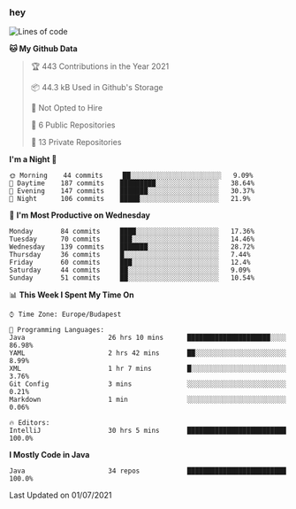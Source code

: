 ### hey

<!--START_SECTION:waka-->
![Lines of code](https://img.shields.io/badge/From%20Hello%20World%20I%27ve%20Written-52136%20lines%20of%20code-blue)

**🐱 My Github Data** 

> 🏆 443 Contributions in the Year 2021
 > 
> 📦 44.3 kB Used in Github's Storage 
 > 
> 🚫 Not Opted to Hire
 > 
> 📜 6 Public Repositories 
 > 
> 🔑 13 Private Repositories  
 > 
**I'm a Night 🦉** 

```text
🌞 Morning    44 commits     ██░░░░░░░░░░░░░░░░░░░░░░░   9.09% 
🌆 Daytime    187 commits    █████████░░░░░░░░░░░░░░░░   38.64% 
🌃 Evening    147 commits    ███████░░░░░░░░░░░░░░░░░░   30.37% 
🌙 Night      106 commits    █████░░░░░░░░░░░░░░░░░░░░   21.9%

```
📅 **I'm Most Productive on Wednesday** 

```text
Monday       84 commits     ████░░░░░░░░░░░░░░░░░░░░░   17.36% 
Tuesday      70 commits     ███░░░░░░░░░░░░░░░░░░░░░░   14.46% 
Wednesday    139 commits    ███████░░░░░░░░░░░░░░░░░░   28.72% 
Thursday     36 commits     █░░░░░░░░░░░░░░░░░░░░░░░░   7.44% 
Friday       60 commits     ███░░░░░░░░░░░░░░░░░░░░░░   12.4% 
Saturday     44 commits     ██░░░░░░░░░░░░░░░░░░░░░░░   9.09% 
Sunday       51 commits     ██░░░░░░░░░░░░░░░░░░░░░░░   10.54%

```


📊 **This Week I Spent My Time On** 

```text
⌚︎ Time Zone: Europe/Budapest

💬 Programming Languages: 
Java                     26 hrs 10 mins      █████████████████████░░░░   86.98% 
YAML                     2 hrs 42 mins       ██░░░░░░░░░░░░░░░░░░░░░░░   8.99% 
XML                      1 hr 7 mins         █░░░░░░░░░░░░░░░░░░░░░░░░   3.76% 
Git Config               3 mins              ░░░░░░░░░░░░░░░░░░░░░░░░░   0.21% 
Markdown                 1 min               ░░░░░░░░░░░░░░░░░░░░░░░░░   0.06%

🔥 Editors: 
IntelliJ                 30 hrs 5 mins       █████████████████████████   100.0%

```

**I Mostly Code in Java** 

```text
Java                     34 repos            █████████████████████████   100.0%

```



 Last Updated on 01/07/2021
<!--END_SECTION:waka-->
